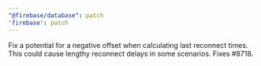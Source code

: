 ```yaml
---
"@firebase/database": patch
'firebase': patch
---
```


Fix a potential for a negative offset when calculating last reconnect times. This could cause lengthy reconnect delays in some scenarios. Fixes #8718.
